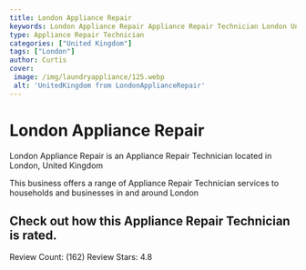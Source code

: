 ```yaml
---
title: London Appliance Repair
keywords: London Appliance Repair Appliance Repair Technician London United Kingdom 
type: Appliance Repair Technician 
categories: ["United Kingdom"]
tags: ["London"]
author: Curtis
cover:
 image: /img/laundryappliance/125.webp
 alt: 'UnitedKingdom from LondonApplianceRepair'
---
```


# London Appliance Repair
London Appliance Repair is an Appliance Repair Technician located in London, United Kingdom

This business offers a range of Appliance Repair Technician services to households and businesses in and around London

## Check out how this Appliance Repair Technician is rated.
Review Count: (162)
Review Stars: 4.8

